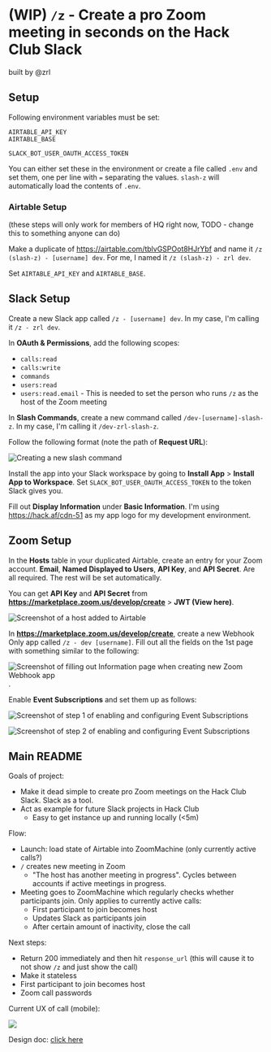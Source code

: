 # (WIP) `/z` - Create a pro Zoom meeting in seconds on the Hack Club Slack

built by @zrl

## Setup

Following environment variables must be set:

```
AIRTABLE_API_KEY
AIRTABLE_BASE

SLACK_BOT_USER_OAUTH_ACCESS_TOKEN
```

You can either set these in the environment or create a file called `.env` and set them, one per line with `=` separating the values. `slash-z` will automatically load the contents of `.env`.

### Airtable Setup

(these steps will only work for members of HQ right now, TODO - change this to something anyone can do)

Make a duplicate of https://airtable.com/tblvGSPOot8HJrYbf and name it `/z (slash-z) - [username] dev`. For me, I named it `/z (slash-z) - zrl dev`.

Set `AIRTABLE_API_KEY` and `AIRTABLE_BASE`.

## Slack Setup

Create a new Slack app called `/z - [username] dev`. In my case, I'm calling it `/z - zrl dev`.

In **OAuth & Permissions**, add the following scopes:

- `calls:read`
- `calls:write`
- `commands`
- `users:read`
- `users:read.email` - This is needed to set the person who runs `/z` as the host of the Zoom meeting

In **Slash Commands**, create a new command called `/dev-[username]-slash-z`. In my case, I'm calling it `/dev-zrl-slash-z`.

Follow the following format (note the path of **Request URL**):

![Creating a new slash command](https://hack.af/cdn-46)

Install the app into your Slack workspace by going to **Install App** > **Install App to Workspace**. Set `SLACK_BOT_USER_OAUTH_ACCESS_TOKEN` to the token Slack gives you.

Fill out **Display Information** under **Basic Information**. I'm using https://hack.af/cdn-51 as my app logo for my development environment.

## Zoom Setup

In the **Hosts** table in your duplicated Airtable, create an entry for your Zoom account. **Email**, **Named Displayed to Users**, **API Key**, and **API Secret**. Are all required. The rest will be set automatically.

You can get **API Key** and **API Secret** from **https://marketplace.zoom.us/develop/create** > **JWT (View here)**.

![Screenshot of a host added to Airtable](https://hack.af/cdn-47)

In **https://marketplace.zoom.us/develop/create**, create a new Webhook Only app called `/z - dev [username]`. Fill out all the fields on the 1st page with something similar to the following:

![Screenshot of filling out Information page when creating new Zoom Webhook app](https://hack.af/cdn-48).

Enable **Event Subscriptions** and set them up as follows:

![Screenshot of step 1 of enabling and configuring Event Subscriptions](https://hack.af/cdn-49)

![Screenshot of step 2 of enabling and configuring Event Subscriptions](https://hack.af/cdn-50)

## Main README

Goals of project:

- Make it dead simple to create pro Zoom meetings on the Hack Club Slack. Slack as a tool.
- Act as example for future Slack projects in Hack Club
  - Easy to get instance up and running locally (<5m)

Flow:

- Launch: load state of Airtable into ZoomMachine (only currently active calls?)
- `/` creates new meeting in Zoom
  - "The host has another meeting in progress". Cycles between accounts if active meetings in progress.
- Meeting goes to ZoomMachine which regularly checks whether participants join. Only applies to currently active calls:
  - First participant to join becomes host
  - Updates Slack as participants join
  - After certain amount of inactivity, close the call

Next steps:

- Return 200 immediately and then hit `response_url` (this will cause it to not show `/z` and just show the call) 
- Make it stateless
- First participant to join becomes host
- Zoom call passwords

Current UX of call (mobile):

![](https://hack.af/cdn-40)

Design doc: [click here](https://hack.af/cdn-41)
